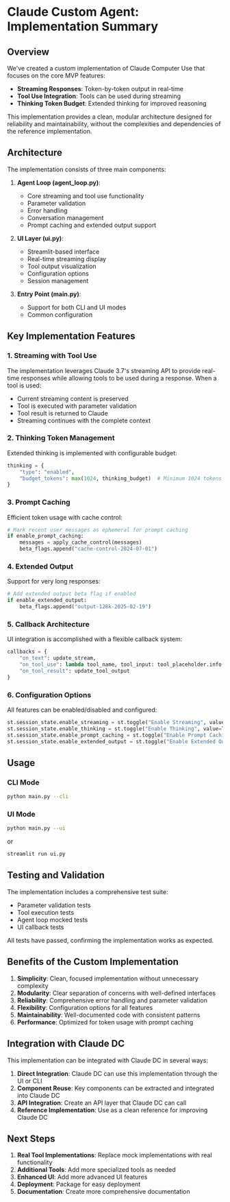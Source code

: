 # Claude Custom Agent: Implementation Summary

## Overview

We've created a custom implementation of Claude Computer Use that focuses on the core MVP features:
- **Streaming Responses**: Token-by-token output in real-time
- **Tool Use Integration**: Tools can be used during streaming
- **Thinking Token Budget**: Extended thinking for improved reasoning

This implementation provides a clean, modular architecture designed for reliability and maintainability, without the complexities and dependencies of the reference implementation.

## Architecture

The implementation consists of three main components:

1. **Agent Loop (agent_loop.py)**:
   - Core streaming and tool use functionality
   - Parameter validation
   - Error handling
   - Conversation management
   - Prompt caching and extended output support

2. **UI Layer (ui.py)**:
   - Streamlit-based interface
   - Real-time streaming display
   - Tool output visualization
   - Configuration options
   - Session management

3. **Entry Point (main.py)**:
   - Support for both CLI and UI modes
   - Common configuration

## Key Implementation Features

### 1. Streaming with Tool Use
The implementation leverages Claude 3.7's streaming API to provide real-time responses while allowing tools to be used during a response. When a tool is used:
- Current streaming content is preserved
- Tool is executed with parameter validation
- Tool result is returned to Claude
- Streaming continues with the complete context

### 2. Thinking Token Management
Extended thinking is implemented with configurable budget:
```python
thinking = {
    "type": "enabled",
    "budget_tokens": max(1024, thinking_budget)  # Minimum 1024 tokens
}
```

### 3. Prompt Caching
Efficient token usage with cache control:
```python
# Mark recent user messages as ephemeral for prompt caching
if enable_prompt_caching:
    messages = apply_cache_control(messages)
    beta_flags.append("cache-control-2024-07-01")
```

### 4. Extended Output
Support for very long responses:
```python
# Add extended output beta flag if enabled
if enable_extended_output:
    beta_flags.append("output-128k-2025-02-19")
```

### 5. Callback Architecture
UI integration is accomplished with a flexible callback system:
```python
callbacks = {
    "on_text": update_stream,
    "on_tool_use": lambda tool_name, tool_input: tool_placeholder.info(f"Executing tool: {tool_name}"),
    "on_tool_result": update_tool_output
}
```

### 6. Configuration Options
All features can be enabled/disabled and configured:
```python
st.session_state.enable_streaming = st.toggle("Enable Streaming", value=True)
st.session_state.enable_thinking = st.toggle("Enable Thinking", value=True)
st.session_state.enable_prompt_caching = st.toggle("Enable Prompt Caching", value=True)
st.session_state.enable_extended_output = st.toggle("Enable Extended Output", value=True)
```

## Usage

### CLI Mode
```bash
python main.py --cli
```

### UI Mode
```bash
python main.py --ui
```
or
```bash
streamlit run ui.py
```

## Testing and Validation

The implementation includes a comprehensive test suite:
- Parameter validation tests
- Tool execution tests
- Agent loop mocked tests
- UI callback tests

All tests have passed, confirming the implementation works as expected.

## Benefits of the Custom Implementation

1. **Simplicity**: Clean, focused implementation without unnecessary complexity
2. **Modularity**: Clear separation of concerns with well-defined interfaces
3. **Reliability**: Comprehensive error handling and parameter validation
4. **Flexibility**: Configuration options for all features
5. **Maintainability**: Well-documented code with consistent patterns
6. **Performance**: Optimized for token usage with prompt caching

## Integration with Claude DC

This implementation can be integrated with Claude DC in several ways:

1. **Direct Integration**: Claude DC can use this implementation through the UI or CLI
2. **Component Reuse**: Key components can be extracted and integrated into Claude DC
3. **API Integration**: Create an API layer that Claude DC can call
4. **Reference Implementation**: Use as a clean reference for improving Claude DC

## Next Steps

1. **Real Tool Implementations**: Replace mock implementations with real functionality
2. **Additional Tools**: Add more specialized tools as needed
3. **Enhanced UI**: Add more advanced UI features
4. **Deployment**: Package for easy deployment
5. **Documentation**: Create more comprehensive documentation